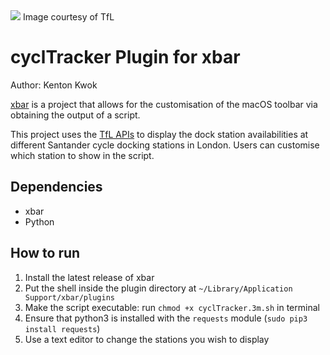 <img src="https://cdn.londonandpartners.com/-/media/images/london/visit/traveller-information/getting-around/cycling/cycyling-3-640x360-credit-tfl-press-images.jpg?mw=640&hash=0E8E72EC8C0B7B051E88B4BADAC1F4D5DD2EE84D">
Image courtesy of TfL

# cyclTracker Plugin for xbar

Author: Kenton Kwok

[xbar](https://github.com/matryer/xbar) is a project that allows for the customisation of the macOS toolbar via obtaining the output of a script.

This project uses the [TfL APIs](https://api-portal.tfl.gov.uk/) to display the dock station availabilities at different Santander cycle docking stations in London. Users can customise which station to show in the script.

## Dependencies
* xbar
* Python

## How to run
1. Install the latest release of xbar
2. Put the shell inside the plugin directory at `~/Library/Application Support/xbar/plugins`
3. Make the script executable: run `chmod +x cyclTracker.3m.sh` in terminal
4. Ensure that python3 is installed with the `requests` module (`sudo pip3 install requests`)
5. Use a text editor to change the stations you wish to display
